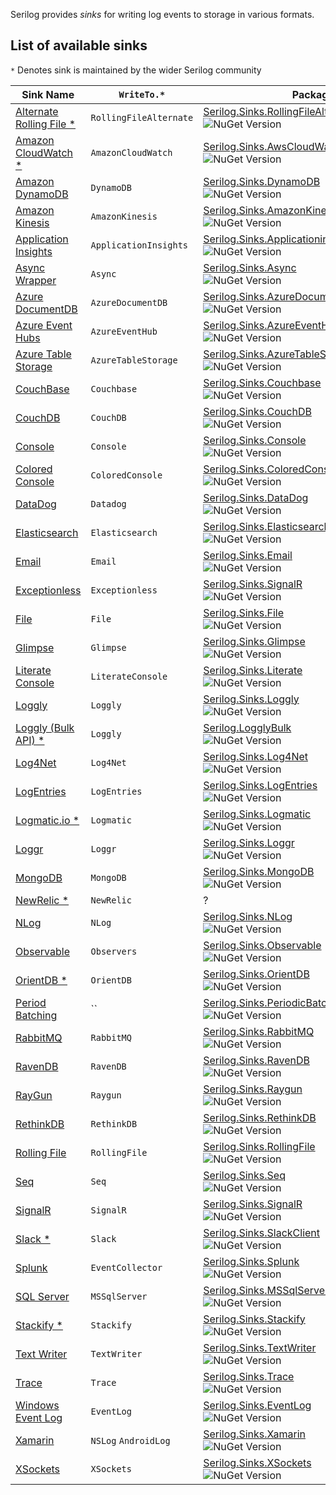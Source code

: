 
Serilog provides _sinks_ for writing log events to storage in various formats.
 
## List of available sinks 

`*` Denotes sink is maintained by the wider Serilog community 
  

| Sink Name  | `WriteTo.*` | Package |
| ------------- | ------------- | ------------- | 
[Alternate Rolling File *](https://github.com/bedegaming/sinks-rollingfile) | `RollingFileAlternate` | [Serilog.Sinks.RollingFileAlternate.MultiPlatform](https://nuget.org/packages/Serilog.Sinks.RollingFileAlternate.MultiPlatform) <br/> ![NuGet Version](http://img.shields.io/nuget/v/Serilog.Sinks.RollingFileAlternate.MultiPlatform.svg?style=flat) 
[Amazon CloudWatch *](https://github.com/Cimpress-MCP/serilog-sinks-awscloudwatch) | `AmazonCloudWatch` | [Serilog.Sinks.AwsCloudWatch](https://www.nuget.org/packages/Serilog.Sinks.AwsCloudWatch) <br/>  ![NuGet Version](http://img.shields.io/nuget/v/Serilog.Sinks.AwsCloudWatch.svg?style=flat)  |  |
[Amazon DynamoDB](https://github.com/serilog/serilog-sinks-dynamodb) | `DynamoDB` | [Serilog.Sinks.DynamoDB](https://nuget.org/packages/serilog.sinks.dynamodb) <br/>  ![NuGet Version](http://img.shields.io/nuget/v/serilog.sinks.dynamodb.svg?style=flat)  |  | 
[Amazon Kinesis](https://github.com/serilog/serilog-sinks-amazonkinesis) | `AmazonKinesis` | [Serilog.Sinks.AmazonKinesis](https://nuget.org/packages/serilog.sinks.amazonkinesis) <br/>  ![NuGet Version](http://img.shields.io/nuget/v/serilog.sinks.amazonkinesis.svg?style=flat)  |  | 
[Application Insights](https://github.com/serilog/serilog-sinks-applicationinsights) | `ApplicationInsights` | [Serilog.Sinks.ApplicationinSights](https://nuget.org/packages/serilog.sinks.applicationinsights) <br/>  ![NuGet Version](http://img.shields.io/nuget/v/serilog.sinks.applicationinsights.svg?style=flat)  |  |
[Async Wrapper](https://github.com/serilog/serilog-sinks-async) | `Async` | [Serilog.Sinks.Async](https://nuget.org/packages/serilog.sinks.async) <br/>  ![NuGet Version](http://img.shields.io/nuget/vpre/serilog.sinks.async.svg?style=flat)  |  |
[Azure DocumentDB](https://github.com/serilog/serilog-sinks-azuredocumentdb) | `AzureDocumentDB` | [Serilog.Sinks.AzureDocumentDB](https://nuget.org/packages/serilog.sinks.azuredocumentdb) <br/>  ![NuGet Version](http://img.shields.io/nuget/v/serilog.sinks.azuredocumentdb.svg?style=flat)  |  |
[Azure Event Hubs](https://github.com/serilog/serilog-sinks-azureeventhub) | `AzureEventHub` | [Serilog.Sinks.AzureEventHub](https://nuget.org/packages/serilog.sinks.azureeventhub) <br/>  ![NuGet Version](http://img.shields.io/nuget/v/serilog.sinks.azureeventhub.svg?style=flat)  |  |
[Azure Table Storage](https://github.com/serilog/serilog-sinks-azuretablestorage) | `AzureTableStorage` | [Serilog.Sinks.AzureTableStorage](https://nuget.org/packages/serilog.sinks.azuretablestorage) <br/>  ![NuGet Version](http://img.shields.io/nuget/v/serilog.sinks.azuretablestorage.svg?style=flat)  |  |
[CouchBase](https://github.com/serilog/serilog-sinks-couchbase) | `Couchbase` | [Serilog.Sinks.Couchbase](https://nuget.org/packages/serilog.sinks.couchbase) <br/>  ![NuGet Version](http://img.shields.io/nuget/v/serilog.sinks.couchbase.svg?style=flat)  |  |
[CouchDB](https://github.com/serilog/serilog-sinks-couchdb) | `CouchDB` | [Serilog.Sinks.CouchDB](https://nuget.org/packages/serilog.sinks.couchdb) <br/>  ![NuGet Version](http://img.shields.io/nuget/v/serilog.sinks.couchdb.svg?style=flat)  |  |  
[Console](https://github.com/serilog/serilog-sinks-console) | `Console` | [Serilog.Sinks.Console](https://nuget.org/packages/serilog.sinks.console)   <br/> ![NuGet Version](http://img.shields.io/nuget/v/serilog.sinks.console.svg?style=flat) | ✓ |
[Colored Console](https://github.com/serilog/serilog-sinks-coloredconsole) | `ColoredConsole` | [Serilog.Sinks.ColoredConsole](https://nuget.org/packages/serilog.sinks.observable) <br/>  ![NuGet Version](http://img.shields.io/nuget/v/serilog.sinks.coloredconsole.svg?style=flat)  | ✓ |
[DataDog](https://github.com/serilog/serilog-sinks-datadog) | `Datadog` | [Serilog.Sinks.DataDog](https://nuget.org/packages/serilog.sinks.datadog) <br/>  ![NuGet Version](http://img.shields.io/nuget/v/serilog.sinks.datadog.svg?style=flat)  |  | 
[Elasticsearch](https://github.com/serilog/serilog-sinks-elasticsearch) | `Elasticsearch` | [Serilog.Sinks.Elasticsearch](https://nuget.org/packages/serilog.sinks.elasticsearch) <br/>  ![NuGet Version](http://img.shields.io/nuget/v/serilog.sinks.elasticsearch.svg?style=flat)  |  |
[Email](https://github.com/serilog/serilog-sinks-email) | `Email` | [Serilog.Sinks.Email](https://nuget.org/packages/serilog.sinks.Email) <br/>  ![NuGet Version](http://img.shields.io/nuget/v/serilog.sinks.Email.svg?style=flat)  |  |
[Exceptionless](https://github.com/serilog/serilog-sinks-exceptionless) | `Exceptionless` | [Serilog.Sinks.SignalR](https://nuget.org/packages/serilog.sinks.exceptionless) <br/>  ![NuGet Version](http://img.shields.io/nuget/v/serilog.sinks.exceptionless.svg?style=flat)  |  | 
[File](https://github.com/serilog/serilog-sinks-file) | `File` | [Serilog.Sinks.File](https://nuget.org/packages/serilog.sinks.file)   <br/> ![NuGet Version](http://img.shields.io/nuget/v/serilog.sinks.file.svg?style=flat) | ✓ |
[Glimpse](https://github.com/serilog/serilog-sinks-glimpse) | `Glimpse` | [Serilog.Sinks.Glimpse](https://nuget.org/packages/serilog.sinks.glimpse) <br/>  ![NuGet Version](http://img.shields.io/nuget/v/serilog.sinks.glimpse.svg?style=flat)  |  |
[Literate Console](https://github.com/serilog/serilog-sinks-literate) | `LiterateConsole` | [Serilog.Sinks.Literate](https://nuget.org/packages/serilog.sinks.literate) <br/>  ![NuGet Version](http://img.shields.io/nuget/v/serilog.sinks.literate.svg?style=flat)  | ✓ | 
[Loggly](https://github.com/serilog/serilog-sinks-loggly) | `Loggly` | [Serilog.Sinks.Loggly](https://nuget.org/packages/serilog.sinks.loggly) <br/>  ![NuGet Version](http://img.shields.io/nuget/v/serilog.sinks.loggly.svg?style=flat)  |  | 
[Loggly (Bulk API) *](https://github.com/jamesbascle/serilog.LogglyBulkSink) | `Loggly` | [Serilog.LogglyBulk](https://www.nuget.org/packages/Serilog.LogglyBulk) <br/>  ![NuGet Version](http://img.shields.io/nuget/v/Serilog.LogglyBulk.svg?style=flat)  |  |
[Log4Net](https://github.com/serilog/serilog-sinks-log4net) | `Log4Net` | [Serilog.Sinks.Log4Net](https://nuget.org/packages/serilog.sinks.log4net) <br/>  ![NuGet Version](http://img.shields.io/nuget/v/serilog.sinks.log4net.svg?style=flat)  |  |
[LogEntries](https://github.com/serilog/serilog-sinks-logentries) | `LogEntries` | [Serilog.Sinks.LogEntries](https://nuget.org/packages/serilog.sinks.logentries) <br/>  ![NuGet Version](http://img.shields.io/nuget/v/serilog.sinks.logentries.svg?style=flat)  |  |
[Logmatic.io *](https://github.com/logmatic/serilog-sinks-logmatic) | `Logmatic` |[Serilog.Sinks.Logmatic](https://nuget.org/packages/serilog.sinks.logmatic) <br/>  ![NuGet Version](http://img.shields.io/nuget/v/serilog.sinks.logmatic.svg?style=flat)  |  |
[Loggr](https://github.com/serilog/serilog-sinks-loggr) | `Loggr` | [Serilog.Sinks.Loggr](https://nuget.org/packages/serilog.sinks.loggr) <br/>  ![NuGet Version](http://img.shields.io/nuget/v/serilog.sinks.loggr.svg?style=flat)  |  |
[MongoDB](https://github.com/serilog/serilog-sinks-mongodb) | `MongoDB` | [Serilog.Sinks.MongoDB](https://nuget.org/packages/serilog.sinks.mongodb) <br/>  ![NuGet Version](http://img.shields.io/nuget/v/serilog.sinks.mongodb.svg?style=flat)  |  |
[NewRelic *](https://github.com/Applicita/serilog-sinks-newrelic) | `NewRelic` | ?| ?  |  |
[NLog](https://github.com/serilog/serilog-sinks-nlog) | `NLog` | [Serilog.Sinks.NLog](https://nuget.org/packages/serilog.sinks.nlog) <br/>  ![NuGet Version](http://img.shields.io/nuget/v/serilog.sinks.nlog.svg?style=flat)  |  |
[Observable](https://github.com/serilog/serilog-sinks-observable)| `Observers` | [Serilog.Sinks.Observable](https://nuget.org/packages/serilog.sinks.observable) <br/>  ![NuGet Version](http://img.shields.io/nuget/v/serilog.sinks.observable.svg?style=flat)  | |
[OrientDB *](https://github.com/dev-informatics/Serilog.Sinks.OrientDB) | `OrientDB` | [Serilog.Sinks.OrientDB](https://www.nuget.org/packages/Serilog.Sinks.OrientDB/) <br/>  ![NuGet Version](http://img.shields.io/nuget/v/Serilog.Sinks.OrientDB.svg?style=flat)  |  |
[Period Batching](https://github.com/serilog/serilog-sinks-periodicbatching) | `` | [Serilog.Sinks.PeriodicBatching](https://nuget.org/packages/serilog.sinks.periodicbatching) <br/>  ![NuGet Version](http://img.shields.io/nuget/v/serilog.sinks.periodicbatching.svg?style=flat)  | |
[RabbitMQ](https://github.com/sonicjolt/serilog-sinks-rabbitmq) | `RabbitMQ` | [Serilog.Sinks.RabbitMQ](https://www.nuget.org/packages/Serilog.Sinks.RabbitMQ/) <br/>  ![NuGet Version](http://img.shields.io/nuget/v/Serilog.Sinks.RabbitMQ.svg?style=flat)  |  |
[RavenDB](https://github.com/serilog/serilog-sinks-ravendb) | `RavenDB` | [Serilog.Sinks.RavenDB](https://nuget.org/packages/serilog.sinks.ravendb) <br/>  ![NuGet Version](http://img.shields.io/nuget/v/serilog.sinks.ravendb.svg?style=flat)  |  |
[RayGun](https://github.com/serilog/serilog-sinks-raygun) | `Raygun` | [Serilog.Sinks.Raygun](https://nuget.org/packages/serilog.sinks.raygun) <br/>  ![NuGet Version](http://img.shields.io/nuget/v/serilog.sinks.raygun.svg?style=flat)  |  |
[RethinkDB](https://github.com/serilog/serilog-sinks-rethinkdb) | `RethinkDB` | [Serilog.Sinks.RethinkDB](https://nuget.org/packages/serilog.sinks.rethinkdb) <br/>  ![NuGet Version](http://img.shields.io/nuget/v/serilog.sinks.rethinkdb.svg?style=flat)  |  | 
[Rolling File](https://github.com/serilog/serilog-sinks-rollingfile) | `RollingFile` | [Serilog.Sinks.RollingFile](https://nuget.org/packages/serilog.sinks.rollingfile) <br/>  ![NuGet Version](http://img.shields.io/nuget/v/serilog.sinks.rollingfile.svg?style=flat)  | ✓ |
[Seq](https://github.com/serilog/serilog-sinks-seq) | `Seq` | [Serilog.Sinks.Seq](https://nuget.org/packages/serilog.sinks.seq) <br/>  ![NuGet Version](http://img.shields.io/nuget/v/serilog.sinks.seq.svg?style=flat)  | ✓ |
[SignalR](https://github.com/serilog/serilog-sinks-signalr) | `SignalR` | [Serilog.Sinks.SignalR](https://nuget.org/packages/serilog.sinks.signalr) <br/>  ![NuGet Version](http://img.shields.io/nuget/v/serilog.sinks.signalr.svg?style=flat)  |  | 
[Slack *](https://github.com/marcio-azevedo/serilog-sinks-slack/) | `Slack` | [Serilog.Sinks.SlackClient](https://www.nuget.org/packages/Serilog.Sinks.SlackClient) <br/>  ![NuGet Version](http://img.shields.io/nuget/v/Serilog.Sinks.SlackClient.svg?style=flat)  |  |
[Splunk](https://github.com/serilog/serilog-sinks-splunk) | `EventCollector` | [Serilog.Sinks.Splunk](https://nuget.org/packages/serilog.sinks.splunk) <br/>  ![NuGet Version](http://img.shields.io/nuget/v/serilog.sinks.splunk.svg?style=flat)  | ✓ |
[SQL Server](https://github.com/serilog/serilog-sinks-mssqlserver) | `MSSqlServer` | [Serilog.Sinks.MSSqlServer](https://nuget.org/packages/serilog.sinks.mssqlserver) <br/>  ![NuGet Version](http://img.shields.io/nuget/v/serilog.sinks.mssqlserver.svg?style=flat)  |  |
[Stackify *](https://github.com/jpknoll/Serilog.Sinks.Stackify) | `Stackify` | [Serilog.Sinks.Stackify](https://www.nuget.org/packages/Serilog.Sinks.Stackify/) <br/>  ![NuGet Version](http://img.shields.io/nuget/v/serilog.sinks.stackify.svg?style=flat)  |  |
[Text Writer](https://github.com/serilog/serilog-sinks-textwriter) | `TextWriter` | [Serilog.Sinks.TextWriter](https://nuget.org/packages/serilog-sinks.textwriter) <br/>  ![NuGet Version](http://img.shields.io/nuget/v/serilog.sinks.textwriter.svg?style=flat)  | ✓ |
[Trace](https://github.com/serilog/serilog-sinks-trace) | `Trace` | [Serilog.Sinks.Trace](https://nuget.org/packages/serilog.sinks.trace) <br/>  ![NuGet Version](http://img.shields.io/nuget/v/serilog.sinks.trace.svg?style=flat)  | ✓ |
[Windows Event Log](https://github.com/serilog/serilog-sinks-eventlog) | `EventLog` | [Serilog.Sinks.EventLog](https://nuget.org/packages/serilog.sinks.eventlog) <br/>  ![NuGet Version](http://img.shields.io/nuget/v/serilog.sinks.eventlog.svg?style=flat)  |  |
[Xamarin](https://github.com/serilog/serilog-sinks-Xamarin) | `NSLog` `AndroidLog`| [Serilog.Sinks.Xamarin](https://nuget.org/packages/serilog.sinks.Xamarin) <br/>  ![NuGet Version](http://img.shields.io/nuget/v/serilog.sinks.Xamarin.svg?style=flat)  |  |
[XSockets](https://github.com/serilog/serilog-sinks-xsockets) | `XSockets` | [Serilog.Sinks.XSockets](https://nuget.org/packages/serilog.sinks.xsockets) <br/>  ![NuGet Version](http://img.shields.io/nuget/v/serilog.sinks.xsockets.svg?style=flat)  |  |
